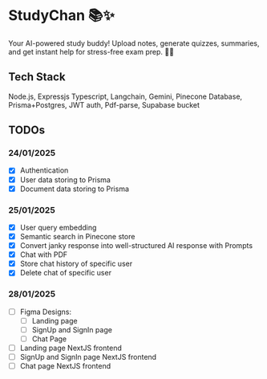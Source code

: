 # StudyChan 📚✨
Your AI-powered study buddy! Upload notes, generate quizzes, summaries, and get instant help for stress-free exam prep. 🧠💡

## Tech Stack
Node.js, Expressjs Typescript, Langchain, Gemini, Pinecone Database, Prisma+Postgres, JWT auth, Pdf-parse, Supabase bucket
</p>

## TODOs

### 24/01/2025
- [x] Authentication
- [x] User data storing to Prisma
- [x] Document data storing to Prisma

### 25/01/2025
- [x] User query embedding
- [x] Semantic search in Pinecone store
- [x] Convert janky response into well-structured AI response with Prompts
- [x] Chat with PDF
- [x] Store chat history of specific user
- [x] Delete chat of specific user

### 28/01/2025
- [ ] Figma Designs:
    - [ ] Landing page 
    - [ ] SignUp and SignIn page 
    - [ ] Chat Page 
- [ ] Landing page NextJS frontend 
- [ ] SignUp and SignIn page NextJS frontend 
- [ ] Chat page NextJS frontend 